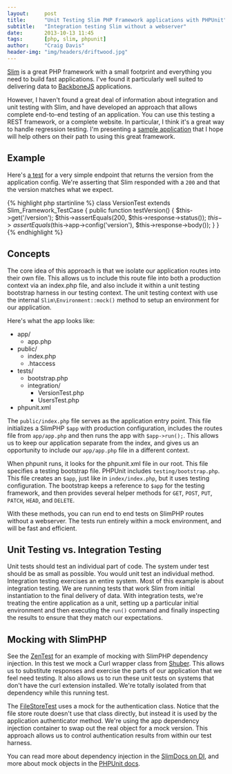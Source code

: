 ```yaml
---
layout:     post
title:      "Unit Testing Slim PHP Framework applications with PHPUnit"
subtitle:   "Integration testing Slim without a webserver"
date:       2013-10-13 11:45
tags:       [php, slim, phpunit]
author:     "Craig Davis"
header-img: "img/headers/driftwood.jpg"
---
```


[Slim][slim] is a great PHP framework with a small footprint and everything you need to build fast applications. I've found it particularly well suited to delivering data to [BackboneJS][bb] applications.

However, I haven't found a great deal of information about integration and unit testing with Slim, and have developed an approach that allows complete end-to-end testing of an application. You can use this testing a REST framework, or a complete website. In particular, I think it's a great way to handle regression testing. I'm presenting a [sample application][app] that I hope will help others on their path to using this great framework.

## Example

Here's [a test][version_test] for a very simple endpoint that returns the version from the application config. We're asserting that Slim responded with a `200` and that the version matches what we expect.

{% highlight php startinline %}
class VersionTest extends Slim_Framework_TestCase {
    public function testVersion() {
        $this->get('/version');
        $this->assertEquals(200, $this->response->status());
        $this->assertEquals($this->app->config('version'), $this->response->body());
    }
}
{% endhighlight %}

## Concepts

The core idea of this approach is that we isolate our application routes into their own file. This allows us to include this route file into both a production context via an index.php file, and also include it within a unit testing bootstrap harness in our testing context. The unit testing context with use the internal `Slim\Environment::mock()` method to setup an environment for our application.

Here's what the app looks like:

* app/
  * app.php
* public/
  * index.php
  * .htaccess
* tests/
  * bootstrap.php
  * integration/
    * VersionTest.php
    * UsersTest.php
* phpunit.xml

The `public/index.php` file serves as the application entry point. This file initializes a SlimPHP `$app` with production configuration, includes the routes file from `app/app.php` and then runs the app with `$app->run();`. This allows us to keep our application separate from the index, and gives us an opportunity to include our `app/app.php` file in a different context.

When phpunit runs, it looks for the phpunit.xml file in our root. This file specifies a testing bootstrap file. PHPUnit includes `testing/bootstrap.php`. This file creates an `$app`, just like in `index/index.php`, but it uses testing configuration. The bootstrap keeps a reference to `$app` for the testing framework, and then provides several helper methods for `GET`, `POST`, `PUT`, `PATCH`, `HEAD`, and `DELETE`.

With these methods, you can run end to end tests on SlimPHP routes without a webserver. The tests run entirely within a mock environment, and will be fast and efficient.

## Unit Testing vs. Integration Testing

Unit tests should test an individual part of code. The system under test should be as small as possible. You would unit test an individual method. Integration testing exercises an entire system. Most of this example is about integration testing. We are running tests that work Slim from initial instantiation to the final delivery of data. With integration tests, we're treating the entire application as a unit, setting up a particular initial environment and then executing the `run()` command and finally inspecting the results to ensure that they match our expectations.

## Mocking with SlimPHP
See the [ZenTest][zen_test] for an example of mocking with SlimPHP dependency injection. In this test we mock a Curl wrapper class from [Shuber][shuber]. This allows us to substitute responses and exercise the parts of our application that we feel need testing. It also allows us to run these unit tests on systems that don't have the curl extension installed. We're totally isolated from that dependency while this running test.

The [FileStoreTest][file_test] uses a mock for the authentication class. Notice that the file store route doesn't use that class directly, but instead it is used by the application authenticator method. We're using the app dependency injection container to swap out the real object for a mock version. This approach allows us to control authentication results from within our test harness.

You can read more about dependency injection in the [SlimDocs on DI][di], and more about mock objects in the [PHPUnit docs][php_mock].

[bootstrap]: https://github.com/there4/slim-unit-testing-example/blob/master/tests/bootstrap.php
[app]: https://github.com/there4/slim-unit-testing-example
[slim]: http://www.slimframework.com/
[issues]: https://github.com/there4/slim-unit-testing-example/issues
[phpunit]: http://phpunit.de/manual/current/en/index.html
[yml]: https://github.com/there4/slim-unit-testing-example/blob/master/.travis.yml
[tci]: http://travis-ci.org
[php_mock]: http://phpunit.de/manual/3.0/en/mock-objects.html
[shuber]: https://github.com/shuber/curl
[si]: http://docs.slimframework.com/#Response
[di]: http://docs.slimframework.com/#Dependency-Injection
[file_test]: https://github.com/there4/slim-unit-testing-example/blob/master/tests/integration/FileStoreTest.php
[zen_test]: https://github.com/there4/slim-unit-testing-example/blob/master/tests/integration/ZenTest.php
[version_test]: https://github.com/there4/slim-unit-testing-example/blob/master/tests/integration/VersionTest.php
[lh]: http://localhost:8080
[bb]: http://backbonejs.org
[njh]: https://github.com/njh
[njh_test]: https://github.com/njh/njh.me/blob/master/test/IntegrationTest.php

